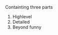 Containting three parts
1. Highlevel
2. Detailed
3. Beyond funny

<!--stackedit_data:
eyJoaXN0b3J5IjpbLTE1MzU1Njk4NzEsLTE2MzY2ODQyODIsLT
E2MTc0NjIxNDksLTc0MzAyMjQ1LDYwOTMyNjI2MSwtNzE5MjU1
ODU0XX0=
-->
